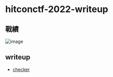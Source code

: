 # hitconctf-2022-writeup
## 戰績
![image](https://user-images.githubusercontent.com/57281249/204162537-eb1eceec-010c-4b65-b228-5b43ec9535bb.png)

## writeup
- [checker](checker)

